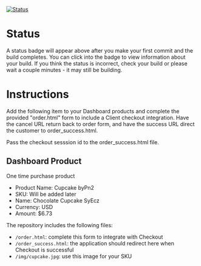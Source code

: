 [![Status](https://img.shields.io/badge/status-NO%20COMMIT-blue.svg)](https://github.com/crowdbotics-challenges/bakery_scaffold_tKO8QWUha90n2udc)

# Status

A status badge will appear above after you make your first commit and the build completes. You can click into the badge to view information about your build. If you think the status is incorrect, check your build or please wait a couple minutes - it may still be building.

# Instructions

Add the following item to your Dashboard products and complete the provided "order.html" form to include a Client checkout integration. Have the cancel URL return back to order form, and have the success URL direct the customer to order_success.html.

Pass the checkout sesssion id to the order_success.html file.

## Dashboard Product
One time purchase product
* Product Name: Cupcake byPn2
* SKU: Will be added later
* Name: Chocolate Cupcake SyEcz
* Currency: USD
* Amount: $6.73

The repository includes the following files:
* `/order.html`: complete this form to integrate with Checkout
* `/order_success.html`: the application should redirect here when Checkout is successful
* `/img/cupcake.jpg`: use this image for your SKU
